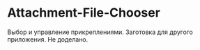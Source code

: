 # Attachment-File-Chooser
Выбор и управление прикреплениями. Заготовка для другого приложения. Не доделано.
